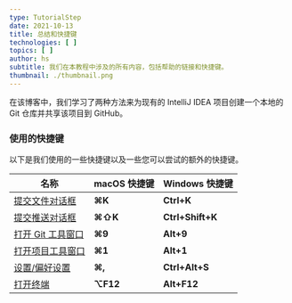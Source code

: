 ```yaml
---
type: TutorialStep
date: 2021-10-13
title: 总结和快捷键
technologies: [ ]
topics: [ ]
author: hs
subtitle: 我们在本教程中涉及的所有内容，包括帮助的链接和快捷键。
thumbnail: ./thumbnail.png
---
```


在该博客中，我们学习了两种方法来为现有的 IntelliJ IDEA 项目创建一个本地的 Git 仓库并共享该项目到 GitHub。

### 使用的快捷键
以下是我们使用的一些快捷键以及一些您可以尝试的额外的快捷键。

| 名称                                                                                  | macOS 快捷键 | Windows 快捷键      |
| ----------------------------------------------------------------------------------- | --------- | ---------------- |
| [提交文件对话框](https://www.jetbrains.com/help/idea/commit-and-push-changes.html)         | **⌘K**    | **Ctrl+K**       |
| [提交推送对话框](https://www.jetbrains.com/help/idea/commit-and-push-changes.html)         | **⌘⇧K**   | **Ctrl+Shift+K** |
| [打开 Git 工具窗口](https://www.jetbrains.com/help/idea/version-control-tool-window.html) | **⌘9**    | **Alt+9**        |
| [打开项目工具窗口](https://www.jetbrains.com/help/idea/project-tool-window.html)            | **⌘1**    | **Alt+1**        |
| [设置/偏好设置](https://www.jetbrains.com/help/idea/configure-project-settings.html)      | **⌘,**    | **Ctrl+Alt+S**   |
| [打开终端](https://www.jetbrains.com/help/idea/terminal-emulator.html)                  | **⌥F12**  | **Alt+F12**      |


